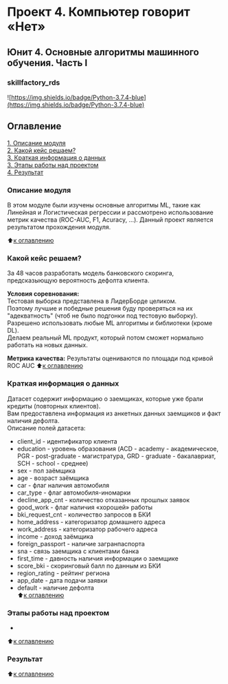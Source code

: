 # Проект 4. Компьютер говорит «Нет»
## Юнит 4. Основные алгоритмы машинного обучения. Часть I   
### skillfactory_rds  
![https://img.shields.io/badge/Python-3.7.4-blue](https://img.shields.io/badge/Python-3.7.4-blue)

## Оглавление  
[1. Описание модуля](https://github.com/greg-kan/skillfactory_rds/blob/master/module_4/README.md#Описание-модуля)  
[2. Какой кейс решаем?](https://github.com/greg-kan/skillfactory_rds/blob/master/module_4/README.md#Какой-кейс-решаем?)  
[3. Краткая информация о данных](https://github.com/greg-kan/skillfactory_rds/blob/master/module_4/README.md#Краткая-информация-о-данных)  
[3. Этапы работы над проектом](https://github.com/greg-kan/skillfactory_rds/blob/master/module_4/README.md#Этапы-работы-над-проектом)  
[4. Результат](https://github.com/greg-kan/skillfactory_rds/blob/master/module_4/README.md#Результат)  

### Описание модуля  
В этом модуле были изучены основные алгоритмы ML, такие как Линейная и Логистическая регрессии и рассмотрено использование метрик качества (ROC-AUC, F1, Acuracy, ...).
Данный проект является результатом прохождения модуля.

:arrow_up:[к оглавлению](https://github.com/greg-kan/skillfactory_rds/blob/master/module_4/README.md#Оглавление)

### Какой кейс решаем?
За 48 часов разработать модель банковского скоринга, предсказыющую вероятность дефолта клиента. 

**Условия соревнования:**  
Тестовая выборка представлена в ЛидерБорде целиком.  
Поэтому лучшие и победные решения буду проверяться на их "адекватность" (чтоб не было подгонки под тестовую выборку).  
Разрешено использовать любые ML алгоритмы и библиотеки (кроме DL).  
Делаем реальный ML продукт, который потом сможет нормально работать на новых данных.  

**Метрика качества:**
Результаты оцениваются по площади под кривой ROC AUC
:arrow_up:[к оглавлению](https://github.com/greg-kan/skillfactory_rds/blob/master/module_4/README.md#Оглавление)

### Краткая информация о данных
Датасет содержит информацию о заемщиках, которые уже брали кредиты (повторных клиентов).  
Вам предоставлена информация из анкетных данных заемщиков и факт наличия дефолта.  
Описание полей датасета:  
- client_id	- идентификатор клиента  
- education	- уровень образования (ACD - academy - академическое, PGR - post-graduate - магистратура, GRD - graduate - бакалавриат, SCH - school - среднее)  
- sex	- пол заёмщика  
- age	- возраст заёмщика  
- car	- флаг наличия автомобиля  
- car_type	- флаг автомобиля-иномарки  
- decline_app_cnt	- количество отказанных прошлых заявок  
- good_work	- флаг наличия «хорошей» работы  
- bki_request_cnt	- количество запросов в БКИ  
- home_address	- категоризатор домашнего адреса  
- work_address	- категоризатор рабочего адреса  
- income	- доход заёмщика  
- foreign_passport	- наличие загранпаспорта  
- sna - связь заемщика с клиентами банка  
- first_time - давность наличия информации о заемщике  
- score_bki - скоринговый балл по данным из БКИ  
- region_rating - рейтинг региона  
- app_date - дата подачи заявки  
- default	- наличие дефолта  
:arrow_up:[к оглавлению](https://github.com/greg-kan/skillfactory_rds/blob/master/module_4/README.md#Оглавление)

### Этапы работы над проектом  
- 
:arrow_up:[к оглавлению](https://github.com/greg-kan/skillfactory_rds/blob/master/module_4/README.md#Оглавление)

### Результат  

:arrow_up:[к оглавлению](https://github.com/greg-kan/skillfactory_rds/blob/master/module_4/README.md#Оглавление)
